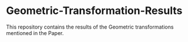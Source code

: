 # Geometric-Transformation-Results
This repository contains the results of the Geometric transformations mentioned in the Paper.
